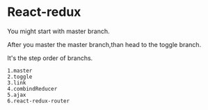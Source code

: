 # React-redux


You might start with master branch.

After you master the master branch,than head to the toggle branch.

It's the step order of branchs.
```
1.master
2.toggle
3.link
4.combindReducer
5.ajax
6.react-redux-router
```

